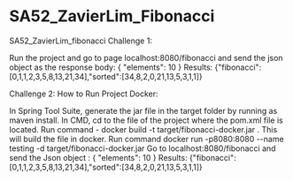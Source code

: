 # SA52_ZavierLim_Fibonacci
 
SA52_ZavierLim_fibonacci
Challenge 1:

Run the project and go to page localhost:8080/fibonacci and send the json object as the response body: { "elements": 10 }
Results: {"fibonacci":[0,1,1,2,3,5,8,13,21,34],"sorted":[34,8,2,0,21,13,5,3,1,1]}

Challenge 2: How to Run Project Docker:

In Spring Tool Suite, generate the jar file in the target folder by running as maven install.
In CMD, cd to the file of the project where the pom.xml file is located.
Run command - docker build -t target/fibonacci-docker.jar . This will build the file in docker.
Run command docker run -p8080:8080 --name testing -d target/fibonacci-docker.jar
Go to localhost:8080/fibonacci and send the Json object : { "elements": 10 }
Results: {"fibonacci":[0,1,1,2,3,5,8,13,21,34],"sorted":[34,8,2,0,21,13,5,3,1,1]}
